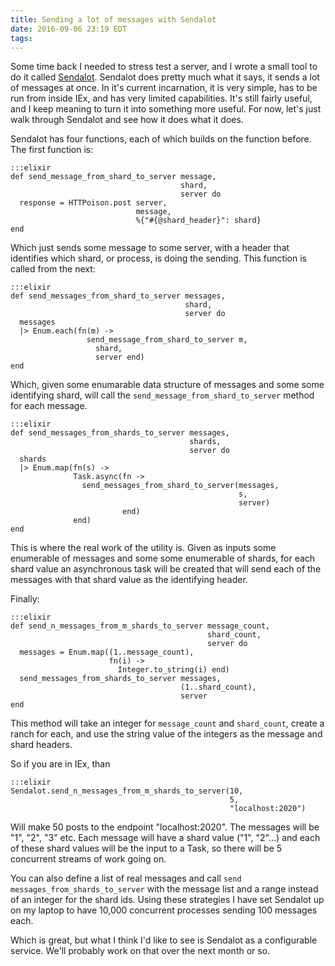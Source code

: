 ```yaml
---
title: Sending a lot of messages with Sendalot
date: 2016-09-06 23:19 EDT
tags:
---
```


Some time back I needed to stress test a server, and I wrote a small tool to do it called [Sendalot](https://github.com/atlantaelixir/sendalot). Sendalot does pretty much what it says, it sends a lot of messages at once. In it's current incarnation, it is very simple, has to be run from inside IEx, and has very limited capabilities. It's still fairly useful, and I keep meaning to turn it into something more useful. For now, let's just walk through Sendalot and see how it does what it does.

Sendalot has four functions, each of which builds on the function before. The first function is:

    :::elixir
    def send_message_from_shard_to_server message,
                                          shard, 
                                          server do
      response = HTTPoison.post server,
                                message,
                                %{"#{@shard_header}": shard}
    end 

Which just sends some message to some server, with a header that identifies which shard, or process, is doing the sending. This function is called from the next:

    :::elixir
    def send_messages_from_shard_to_server messages,
                                           shard,
                                           server do
      messages
      |> Enum.each(fn(m) -> 
                     send_message_from_shard_to_server m,
                       shard,
                       server end)
    end

Which, given some enumarable data structure of messages and some some identifying shard, will call the `send_message_from_shard_to_server` method for each message.

    :::elixir
    def send_messages_from_shards_to_server messages,
                                            shards,
                                            server do
      shards
      |> Enum.map(fn(s) -> 
                  Task.async(fn -> 
                    send_messages_from_shard_to_server(messages,
                                                       s,
                                                       server) 
                             end) 
                  end)
    end

This is where the real work of the utility is. Given as inputs some enumerable of messages and some some enumerable of shards, for each shard value an asynchronous task will be created that will send each of the messages with that shard value as the identifying header.

Finally:

    :::elixir
    def send_n_messages_from_m_shards_to_server message_count,
                                                shard_count,
                                                server do
      messages = Enum.map((1..message_count),
                          fn(i) -> 
                            Integer.to_string(i) end)
      send_messages_from_shards_to_server messages,
                                          (1..shard_count),
                                          server
    end

This method will take an integer for `message_count` and `shard_count`, create a ranch for each, and use the string value of the integers as the message and shard headers.

So if you are in IEx, than

    :::elixir
    Sendalot.send_n_messages_from_m_shards_to_server(10,
                                                     5,
                                                     "localhost:2020")

Will make 50 posts to the endpoint "localhost:2020". The messages will be "1", "2", "3" etc. Each message will have a shard value ("1", "2"...) and each of these shard values will be the input to a Task, so there will be 5 concurrent streams of work going on. 

You can also define a list of real messages and call `send messages_from_shards_to_server` with the message list and a range instead of an integer for the shard ids. Using these strategies I have set Sendalot up on my laptop to have 10,000 concurrent processes sending 100 messages each. 

Which is great, but what I think I'd like to see is Sendalot as a configurable service. We'll probably work on that over the next month or so.

